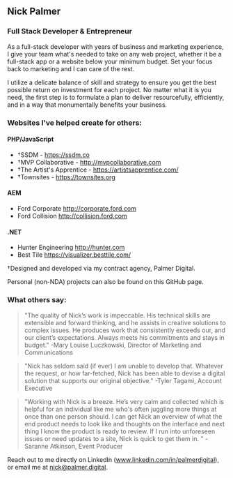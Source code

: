 ## Nick Palmer
### Full Stack Developer & Entrepreneur

As a full-stack developer with years of business and marketing experience, I give your team what's needed to take on any web project, whether it be a full-stack app or a website below your minimum budget. Set your focus back to marketing and I can care of the rest.

I utilize a delicate balance of skill and strategy to ensure you get the best possible return on investment for each project. No matter what it is you need, the first step is to formulate a plan to deliver resourcefully, efficiently, and in a way that monumentally benefits your business.

### Websites I've helped create for others:

#### PHP/JavaScript
- †SSDM - https://ssdm.co
- †MVP Collaborative - http://mvpcollaborative.com
- †The Artist's Apprentice - https://artistsapprentice.com/
- †Townsites - https://townsites.org
#### AEM
- Ford Corporate http://corporate.ford.com
- Ford Collision http://collision.ford.com
#### .NET
- Hunter Engineering http://hunter.com
- Best Tile https://visualizer.besttile.com/

†Designed and developed via my contract agency, Palmer Digital.

Personal (non-NDA) projects can also be found on this GitHub page.

### What others say:

> "The quality of Nick’s work is impeccable. His technical skills are extensible and forward thinking, and he assists in creative solutions to complex issues. He produces work that consistently exceeds our, and our client’s expectations. Always meets his commitments and stays in budget." -Mary Louise Luczkowski, Director of Marketing and Communications

> "Nick has seldom said (if ever) I am unable to develop that. Whatever the request, or how far-fetched, Nick has been able to devise a digital solution that supports our original objective." -Tyler Tagami, Account Executive

> "Working with Nick is a breeze. He’s very calm and collected which is helpful for an individual like me who's often juggling more things at once than one person should. I can get Nick an overview of what the end product needs to look like and thoughts on the interface and next thing I know the product is ready to review. If I run into unforeseen issues or need updates to a site, Nick is quick to get them in. " -Saranne Atkinson, Event Producer

Reach out to me directly on LinkedIn (www.linkedin.com/in/palmerdigital), or email me at nick@palmer.digital.
